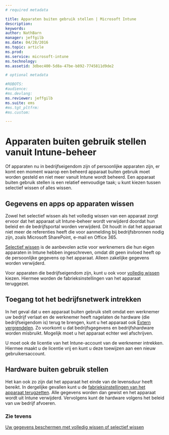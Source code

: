 ```yaml
---
# required metadata

title: Apparaten buiten gebruik stellen | Microsoft Intune
description:
keywords:
author: NathBarn
manager: jeffgilb
ms.date: 04/28/2016
ms.topic: article
ms.prod:
ms.service: microsoft-intune
ms.technology:
ms.assetid: 3dbec400-5d8a-47be-b892-7745811d9de2

# optional metadata

#ROBOTS:
#audience:
#ms.devlang:
ms.reviewer: jeffgilb
ms.suite: ems
#ms.tgt_pltfrm:
#ms.custom:

---
```


# Apparaten buiten gebruik stellen vanuit Intune-beheer

Of apparaten nu in bedrijfseigendom zijn of persoonlijke apparaten zijn, er komt een moment waarop een beheerd apparaat buiten gebruik moet worden gesteld en niet meer vanuit Intune wordt beheerd. Een apparaat buiten gebruik stellen is een relatief eenvoudige taak; u kunt kiezen tussen selectief wissen of alles wissen.
## Gegevens en apps op apparaten wissen
Zowel het selectief wissen als het volledig wissen van een apparaat zorgt ervoor dat het apparaat uit Intune-beheer wordt verwijderd doordat hun beleid en de bedrijfsportal worden verwijderd. Dit houdt in dat het apparaat niet meer de referenties heeft die voor aanmelding bij bedrijfsbronnen nodig zijn, zoals Microsoft SharePoint, e-mail en Office 365.

[Selectief wissen](use-remote-wipe-to-help-protect-data-using-microsoft-intune.md#selective-wipe) is de aanbevolen actie voor werknemers die hun eigen apparaten in Intune hebben ingeschreven, omdat dit geen invloed heeft op de persoonlijke gegevens op het apparaat. Alleen zakelijke gegevens worden verwijderd.

Voor apparaten die bedrijfseigendom zijn, kunt u ook voor [volledig wissen](use-remote-wipe-to-help-protect-data-using-microsoft-intune.md#full-wipe) kiezen. Hiermee worden de fabrieksinstellingen van het apparaat teruggezet.

## Toegang tot het bedrijfsnetwerk intrekken
In het geval dat u een apparaat buiten gebruik stelt omdat een werknemer uw bedrijf verlaat en de werknemer heeft nagelaten de hardware (die bedrijfseigendom is) terug te brengen, kunt u het apparaat ook [Extern vergrendelen](use-remote-lock-and-passcode-reset-in-microsoft-intune.md). Zo voorkomt u dat bedrijfsgegevens en bedrijfshardware worden misbruikt. Mogelijk moet u het apparaat echter wel afschrijven.

U moet ook de licentie van het Intune-account van de werknemer intrekken. Hiermee maakt u de licentie vrij en kunt u deze toewijzen aan een nieuw gebruikersaccount.

## Hardware buiten gebruik stellen
Het kan ook zo zijn dat het apparaat het einde van de levensduur heeft bereikt. In dergelijke gevallen kunt u de [fabrieksinstellingen van het apparaat terugzetten](use-remote-wipe-to-help-protect-data-using-microsoft-intune.md). Alle gegevens worden dan gewist en het apparaat wordt uit Intune verwijderd. Vervolgens kunt de hardware volgens het beleid van uw bedrijf afvoeren.

### Zie tevens
[Uw gegevens beschermen met volledig wissen of selectief wissen](use-remote-wipe-to-help-protect-data-using-microsoft-intune.md)


<!--HONumber=May16_HO1-->


